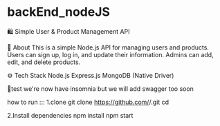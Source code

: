 # backEnd_nodeJS
🛍️ Simple User & Product Management API

📖 About
    This is a simple Node.js API for managing users and products.
    Users can sign up, log in, and update their information.
    Admins can add, edit, and delete products.

⚙️ Tech Stack
    Node.js
    Express.js
    MongoDB (Native Driver)

🤖test
    we're now have insomnia but we will add swagger too soon

how to run :::
1.clone 
    git clone https://github.com/<your-username>/<your-repo-name>.git
    cd <your-repo-name>
    
2.Install dependencies
    npm install
    npm start
